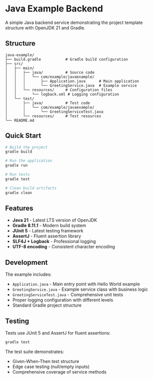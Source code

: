 # Java Example Backend

A simple Java backend service demonstrating the project template structure with OpenJDK 21 and Gradle.

## Structure

```
java-example/
├── build.gradle           # Gradle build configuration
├── src/
│   ├── main/
│   │   ├── java/          # Source code
│   │   │   └── com/example/javaexample/
│   │   │       ├── Application.java      # Main application
│   │   │       └── GreetingService.java  # Example service
│   │   └── resources/     # Configuration files
│   │       └── logback.xml # Logging configuration
│   └── test/
│       ├── java/          # Test code
│       │   └── com/example/javaexample/
│       │       └── GreetingServiceTest.java
│       └── resources/     # Test resources
└── README.md
```

## Quick Start

```bash
# Build the project
gradle build

# Run the application
gradle run

# Run tests
gradle test

# Clean build artifacts
gradle clean
```

## Features

- **Java 21** - Latest LTS version of OpenJDK
- **Gradle 8.11.1** - Modern build system
- **JUnit 5** - Latest testing framework
- **AssertJ** - Fluent assertion library
- **SLF4J + Logback** - Professional logging
- **UTF-8 encoding** - Consistent character encoding

## Development

The example includes:

- `Application.java` - Main entry point with Hello World example
- `GreetingService.java` - Example service class with business logic
- `GreetingServiceTest.java` - Comprehensive unit tests
- Proper logging configuration with different levels
- Standard Gradle project structure

## Testing

Tests use JUnit 5 and AssertJ for fluent assertions:

```bash
gradle test
```

The test suite demonstrates:
- Given-When-Then test structure
- Edge case testing (null/empty inputs)
- Comprehensive coverage of service methods